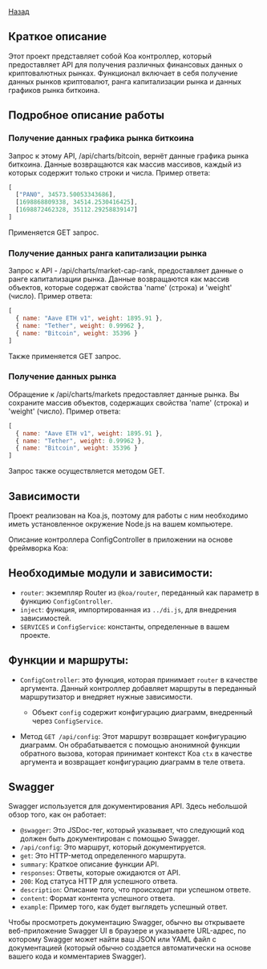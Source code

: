 [Назад](../README.md)

## Краткое описание
Этот проект представляет собой Koa контроллер, который предоставляет API для получения различных финансовых данных о криптовалютных рынках. Функционал включает в себя получение данных рынков криптовалют, ранга капитализации рынка и данных графиков рынка биткоина.

## Подробное описание работы

### Получение данных графика рынка биткоина
Запрос к этому API, /api/charts/bitcoin, вернёт данные графика рынка биткоина. Данные возвращаются как массив массивов, каждый из которых содержит только строки и числа.
Пример ответа:
```js
[
  ["PAN0", 34573.50053343686],
  [1698868809338, 34514.2530416425],
  [1698872462328, 35112.29258839147]
]
```
Применяется GET запрос.

### Получение данных ранга капитализации рынка
Запрос к API - /api/charts/market-cap-rank, предоставляет данные о ранге капитализации рынка. Данные возвращаются как массив объектов, которые содержат свойства 'name' (строка) и 'weight' (число).
Пример ответа:
```js
[
  { name: "Aave ETH v1", weight: 1895.91 },
  { name: "Tether", weight: 0.99962 },
  { name: "Bitcoin", weight: 35396 }
]
```
Также применяется GET запрос.

### Получение данных рынка
Обращение к /api/charts/markets предоставляет данные рынка. Вы сохраните массив объектов, содержащих свойства 'name' (строка) и 'weight' (число).
Пример ответа:
```js
[
  { name: "Aave ETH v1", weight: 1895.91 },
  { name: "Tether", weight: 0.99962 },
  { name: "Bitcoin", weight: 35396 }
]
```
Запрос также осуществляется методом GET.

## Зависимости
Проект реализован на Koa.js, поэтому для работы с ним необходимо иметь установленное окружение Node.js на вашем компьютере.

Описание контроллера ConfigController в приложении на основе фреймворка Koa:

## Необходимые модули и зависимости:

- `router`: экземпляр Router из `@koa/router`, переданный как параметр в функцию `ConfigController`.
- `inject`: функция, импортированная из `../di.js`, для внедрения зависимостей.
- `SERVICES` и `ConfigService`: константы, определенные в вашем проекте.

## Функции и маршруты:

- `ConfigController`: это функция, которая принимает `router` в качестве аргумента. Данный контроллер добавляет маршруты в переданный маршрутизатор и внедряет нужные зависимости.
    - Объект `config` содержит конфигурацию диаграмм, внедренный через `ConfigService`.

- Метод `GET /api/config`: Этот маршрут возвращает конфигурацию диаграмм. Он обрабатывается с помощью анонимной функции обратного вызова, которая принимает контекст Koa `ctx` в качестве аргумента и возвращает конфигурацию диаграмм в теле ответа.

## Swagger

Swagger используется для документирования API. Здесь небольшой обзор того, как он работает:

- `@swagger`: Это JSDoc-тег, который указывает, что следующий код должен быть документирован с помощью Swagger.
- `/api/config`: Это маршрут, который документируется.
- `get`: Это HTTP-метод определенного маршрута.
- `summary`: Краткое описание функции API.
- `responses`: Ответы, которые ожидаются от API.
- `200`: Код статуса HTTP для успешного ответа.
- `description`: Описание того, что происходит при успешном ответе.
- `content`: Формат контента успешного ответа.
- `example`: Пример того, как будет выглядеть успешный ответ.

Чтобы просмотреть документацию Swagger, обычно вы открываете веб-приложение Swagger UI в браузере и указываете URL-адрес, по которому Swagger может найти ваш JSON или YAML файл с документацией (который обычно создается автоматически на основе вашего кода и комментариев Swagger).